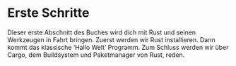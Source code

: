 # Erste Schritte

Dieser erste Abschnitt des Buches wird dich mit Rust und seinen Werkzeugen in
Fahrt bringen. Zuerst werden wir Rust installieren. Dann kommt das klassische
‘Hallo Welt’ Programm. Zum Schluss werden wir über Cargo, dem Buildsystem und
Paketmanager von Rust, reden.
